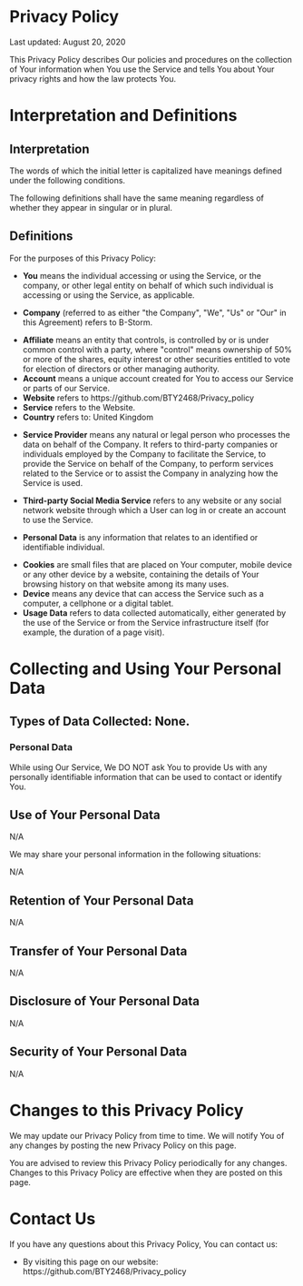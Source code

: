 <h1>Privacy Policy</h1>

<p>Last updated: August 20, 2020</p>

<p>This Privacy Policy describes Our policies and procedures on the collection of Your information when You use the Service and tells You about Your privacy rights and how the law protects You.</p>

<h1>Interpretation and Definitions</h1>
<h2>Interpretation</h2>
<p>The words of which the initial letter is capitalized have meanings defined under the following conditions.</p>
<p>The following definitions shall have the same meaning regardless of whether they appear in singular or in plural.</p>

<h2>Definitions</h2>
<p>For the purposes of this Privacy Policy:</p>
<ul>
    <li>
        <p><strong>You</strong> means the individual accessing or using the Service, or the company, or other legal entity on behalf of which such individual is accessing or using the Service, as applicable.</p>
          </li>
    <li>
        <p><strong>Company</strong> (referred to as either "the Company", "We", "Us" or "Our" in this Agreement) refers to B-Storm.</p>
          </li>
      <li><strong>Affiliate</strong> means an entity that controls, is controlled by or is under common control with a party, where "control" means ownership of 50% or more of the shares, equity interest or other securities entitled to vote for election of directors or other managing authority.</li>
    <li><strong>Account</strong> means a unique account created for You to access our Service or parts of our Service.</li>
  <li><strong>Website</strong> refers to  https://github.com/BTY2468/Privacy_policy</li>        <li><strong>Service</strong> refers to the Website.</li>
      <li><strong>Country</strong> refers to: United Kingdom</li>
    <li>
        <p><strong>Service Provider</strong> means any natural or legal person who processes the data on behalf of the Company. It refers to third-party companies or individuals employed by the Company to facilitate the Service, to provide the Service on behalf of the Company, to perform services related to the Service or to assist the Company in analyzing how the Service is used.</p>
          </li>
    <li><strong>Third-party Social Media Service</strong> refers to any website or any social network website through which a User can log in or create an account to use the Service.</li>
      <li>
        <p><strong>Personal Data</strong> is any information that relates to an identified or identifiable individual.</p>
                </li>
  <li><strong>Cookies</strong> are small files that are placed on Your computer, mobile device or any other device by a website, containing the details of Your browsing history on that website among its many uses.</li>  <li><strong>Device</strong> means any device that can access the Service such as a computer, a cellphone or a digital tablet.</li>
    <li><strong>Usage Data</strong> refers to data collected automatically, either generated by the use of the Service or from the Service infrastructure itself (for example, the duration of a page visit).</li>
      </ul>

<h1>Collecting and Using Your Personal Data</h1>
<h2>Types of Data Collected: None.</h2>

<h3>Personal Data</h3>
<p>While using Our Service, We DO NOT ask You to provide Us with any personally identifiable information that can be used to contact or identify You.</p>

<h2>Use of Your Personal Data</h2>
<p>N/A</p>

<p>We may share your personal information in the following situations:</p>
<p>N/A</p>

<h2>Retention of Your Personal Data</h2>
<p>N/A</p>

<h2>Transfer of Your Personal Data</h2>
<p>N/A</p>

<h2>Disclosure of Your Personal Data</h2>
<p>N/A</p>

<h2>Security of Your Personal Data</h2>
<p>N/A</p>

<h1>Changes to this Privacy Policy</h1>
<p>We may update our Privacy Policy from time to time. We will notify You of any changes by posting the new Privacy Policy on this page.</p>
<p>You are advised to review this Privacy Policy periodically for any changes. Changes to this Privacy Policy are effective when they are posted on this page.</p>

<h1>Contact Us</h1>
<p>If you have any questions about this Privacy Policy, You can contact us:</p>
<ul>
          <li>By visiting this page on our website: https://github.com/BTY2468/Privacy_policy</li>
      </ul>
